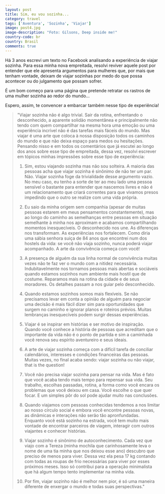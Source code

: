 ```yaml
---
layout: post
title: Sim, eu vou sozinha...
category: travel
tags: ['Aventura', 'Sozinha', 'Viajar']
image: post4.jpg
image-description: "Foto: Gilsons, Deep inside me!"
country-code: br
country: Brasil
comments: true
---
```



Há 3 anos escrevi um texto no Facebook analisando a experiência de viajar sozinha. Para essa minha nova empreitada, resolvi reviver aquele post por entender que ele apresenta argumentos para mulheres que, por mais que tenham vontade, deixam de viajar sozinhas por medo do que possa acontecer ou do julgamento que possam sofrer. 

É um bom começo para uma página que pretende retratar os rastros de uma mulher sozinha ao redor do mundo...

Espero, assim, te convencer a embarcar também nesse tipo de experiência! 

>"Viajar sozinha não é algo trivial. Sair da rotina, enfrentando o desconhecido, a aparente solidão momentânea e principalmente não tendo com quem compartilhar na mesma hora uma emoção ou uma experiência incrível não é das tarefas mais fáceis do mundo. Mas viajar é uma arte que coloca à nossa disposição todos os caminhos do mundo e que não deixa espaço para medos ou hesitações. Pensando nisso e em todos os comentários que já escutei ao longo dos anos sobre esse tipo de empreitada, dessa vez, resolvi escrever em tópicos minhas impressões sobre esse tipo de experiência:
>
>1) Sim, estou viajando sozinha mas não sou solteira. A maioria das pessoas acha que viajar sozinha é sinônimo de não ter um par. Não. Viajar sozinha foge da trivialidade desse argumento vazio. No meu caso, eu tenho a sorte de ter ao meu lado uma pessoa sensível o bastante para entender que nascemos livres e não é um relacionamento que criará correntes para que vivamos presos impedindo que o outro se realize com uma vida própria.
>
>2) Eu saio da minha origem sem companhia (apesar de muitas pessoas estarem em meus pensamentos constantemente), mas ao longo do caminho as semelhanças entre pessoas em situação semelhante à minha nos aproximam e acabamos compartilhando momentos inesquecíveis. O desconhecido nos une. As diferenças nos transformam. As experiências nos fortalecem. Como diria uma sábia senhora suiça de 84 anos que encontrei num dos hostels da vida: se você não viaja sozinho, nunca poderá viajar acompanhado. A arte da convivência começa com você!
>
>3) A presença de alguém da sua linha normal de convivência muitas vezes não te faz ver o mundo com a nitidez necessária. Indubitavelmente nos tornamos pessoas mais abertas e sociáveis quando estamos sozinhos num ambiente mais hostil que de costume. Reparamos mais na rotina da cidade e de seus moradores. Os detalhes passam a nos guiar pelo desconhecido.
>
>4) Quando estamos sozinhos somos mais flexíveis. Se não precisamos levar em conta a opinião de alguém para negociar uma decisão é mais fácil dizer sim para oportunidades que surgem no caminho e ignorar planos e roteiros prévios. Muitas lembranças inesquecíveis podem surgir dessas experiências.
>
>5) Viajar é se inspirar em histórias e ser motivo de inspiração. Quando você conhece a história de pessoas que acreditam que o importante da vida não é o ponto de partida e sim a caminhada você renova seu espírito aventureiro e seus ideais. 
>
>6) A arte de viajar sozinha começa com a difícil tarefa de conciliar calendários, interesses e condições financeiras das pessoas. Muitas vezes, no final acaba sendo: viajar sozinha ou não viajar, that is the question! 
>
>7) Você não precisa viajar sozinha para pensar na vida. Mas é fato que você acaba tendo mais tempo para repensar sua vida. Seu trabalho, escolhas passadas, rotina, a forma como você encara os problemas que você deixou em casa. Você escolhe o que quer focar. E um simples pôr do sol pode ajudar muito nas conclusões.
>
>8) Quando viajamos com pessoas conhecidas tendemos a nos limitar ao nosso círculo social e embora você encontre pessoas novas, as dinâmicas e interações não serão tão apronfundadas. Enquanto você está sozinho na estrada, você tem muito mais vontade de encontrar parceiros de viagem, interagir com outros viajantes e conhecer histórias.
>
>9) Viajar sozinho é sinônimo de autoconhecimento. Cada vez que viajo com a Tereza (minha mochila que carinhosamente leva o nome de uma tia minha que nos deixou esse ano) descubro que preciso de menos para viver. Dessa vez ela pesa 17 kg contando com todas as roupas de frio necessárias para viver por esses próximos meses. Isso só contribui para a operação minimalista que há algum tempo tento implementar na minha vida.
>
>10) Por fim, viajar sozinho não é melhor nem pior, é só uma maneira diferente de enxergar o mundo e todas suas perspectivas."
